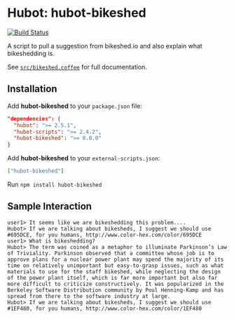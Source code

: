 # Hubot: hubot-bikeshed

[![Build Status](https://travis-ci.org/jjasghar/hubot-bikeshed.png?branch=master)](https://travis-ci.org/jjasghar/hubot-bikeshed)

A script to pull a suggestion from bikeshed.io and also explain what bikeshedding is.

See [`src/bikeshed.coffee`](src/bikeshed.coffee) for full documentation.

## Installation

Add **hubot-bikeshed** to your `package.json` file:

```json
"dependencies": {
  "hubot": ">= 2.5.1",
  "hubot-scripts": ">= 2.4.2",
  "hubot-bikeshed": ">= 0.0.0"
}
```

Add **hubot-bikeshed** to your `external-scripts.json`:

```json
["hubot-bikeshed"]
```

Run `npm install hubot-bikeshed`

## Sample Interaction

```
user1> It seems like we are bikeshedding this problem....
Hubot> If we are talking about bikesheds, I suggest we should use #695DCE, for you humans, http://www.color-hex.com/color/695DCE
user1> What is bikeshedding?
Hubot> The term was coined as a metaphor to illuminate Parkinson’s Law of Triviality. Parkinson observed that a committee whose job is to approve plans for a nuclear power plant may spend the majority of its time on relatively unimportant but easy-to-grasp issues, such as what materials to use for the staff bikeshed, while neglecting the design of the power plant itself, which is far more important but also far more difficult to criticize constructively. It was popularized in the Berkeley Software Distribution community by Poul Henning-Kamp and has spread from there to the software industry at large.
Hubot> If we are talking about bikesheds, I suggest we should use #1EF480, for you humans, http://www.color-hex.com/color/1EF480
```
